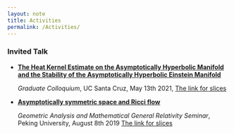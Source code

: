 ```yaml
---
layout: note
title: Activities
permalink: /Activities/
---
```


### Invited Talk

- <a href="https://www.math.ucsc.edu/seminars/grad-colloquium/index.html#may13"><strong>The Heat Kernel Estimate on the Asymptotically Hyperbolic Manifold and the Stability of the Asymptotically Hyperbolic Einstein Manifold</strong></a> 

  *Graduate Colloquium*, UC Santa Cruz, May 13th 2021, <a href="">The link for slices</a>

- <a href="https://www.math.pku.edu.cn/kxyj/xsbg/tlb/geometric/100057.htm"><strong>Asymptotically symmetric space and Ricci flow</strong></a> 

  *Geometric Analysis and Mathematical General Relativity Seminar*, Peking University, August 8th 2019 <a href="">The link for slices</a>

